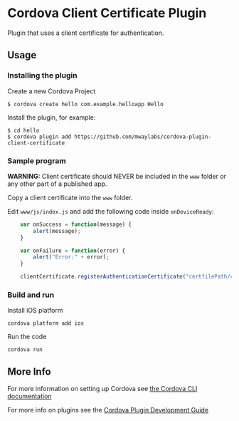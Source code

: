 # Cordova Client Certificate Plugin

Plugin that uses a client certificate for authentication.

## Usage

### Installing the plugin

Create a new Cordova Project

    $ cordova create hello com.example.helloapp Hello

Install the plugin, for example:

    $ cd hello
    $ cordova plugin add https://github.com/mwaylabs/cordova-plugin-client-certificate

### Sample program

**WARNING:** Client certificate should NEVER be included in the `www` folder or any other part of a published app.

Copy a client certificate into the `www` folder.

Edit `www/js/index.js` and add the following code inside `onDeviceReady`:

```js
    var onSuccess = function(message) {
        alert(message);
    }

    var onFailure = function(error) {
        alert("Error:" + error);
    }

    clientCertificate.registerAuthenticationCertificate("certfilePath/cert.p12", "s3cr37", onSuccess, onFailure);
```

### Build and run

Install iOS platform

    cordova platform add ios

Run the code

    cordova run

## More Info

For more information on setting up Cordova see [the Cordova CLI documentation](https://cordova.apache.org/docs/en/latest/guide/cli/index.html#installing-the-cordova-cli)

For more info on plugins see the [Cordova Plugin Development Guide](https://cordova.apache.org/docs/en/latest/guide/hybrid/plugins/index.html)
